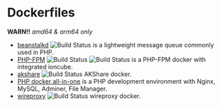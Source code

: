# Dockerfiles

**WARN!!** *amd64 & arm64 only*

- [beanstalkd](https://github.com/users/naiba/packages/container/package/beanstalkd) ![Build Status](https://github.com/naiba/Dockerfiles/workflows/beanstalkd/badge.svg) is a lightweight message queue commonly used in PHP.
- [PHP-FPM](https://github.com/users/naiba/packages/container/package/php-fpm) ![Build Status](https://github.com/naiba/Dockerfiles/workflows/php7-fpm/badge.svg) ![Build Status](https://github.com/naiba/Dockerfiles/workflows/php8-fpm/badge.svg) is a PHP-FPM docker with integrated ioncube.
- [akshare](https://github.com/users/naiba/packages/container/package/akshare) ![Build Status](https://github.com/naiba/Dockerfiles/workflows/akshare/badge.svg) AKShare docker.
- [PHP docker all-in-one](php-docker-allinone) is a PHP development environment with Nginx, MySQL, Adminer, File Manager.
- [wireproxy](https://github.com/users/naiba/packages/container/package/wireproxy) ![Build Status](https://github.com/naiba/Dockerfiles/workflows/wireproxy/badge.svg) wireproxy docker.
